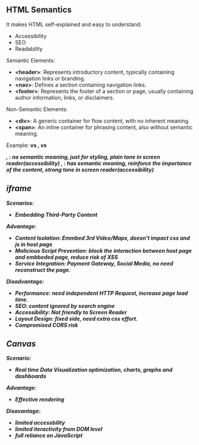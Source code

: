 ## HTML Semantics

It makes HTML self-explained and easy to understand.

- Accessibility
- SEO
- Readability

Semantic Elements:

- **\<header\>**: Represents introductory content, typically containing navigation links or branding.
- **\<nav\>**: Defines a section containing navigation links.
- **\<footer\>**: Represents the footer of a section or page, usually containing author information, links, or disclaimers.

Non-Semantic Elements:

- **\<div\>**: A generic container for flow content, with no inherent meaning.
- **\<span\>**: An inline container for phrasing content, also without semantic meaning.

Example: <b> vs <strong>, <i> vs <em>

<b>, <i> : no semantic meaning, just for styling, plain tone in screen reader(accessibility)
<strong>, <em>: has semantic meaning, reinforce the importance of the content, strong tone in screen reader(accessibility)

## iframe

Scenarios:

- Embedding Third-Party Content

Advantage:

- Content Isolation: Emmbed 3rd Video/Maps, doesn't impact css and js in host page
- Malicious Script Prevention: block the interaction between host page and embbeded page, reduce risk of XSS
- Service Integration: Payment Gateway, Social Media, no need reconstruct the page.

Disadvantage:

- Performance: need independent HTTP Request, increase page load time.
- SEO: content ignored by search engine
- Accessibility: Not friendly to Screen Reader
- Layout Design: fixed side, need extra css effort.
- Compromised CORS risk

## Canvas

Scenario:

- Real time Data Visualization optimization, charts, graphs and dashboards

Advantage:

- Effective rendering

Disavantage:

- limited accessbility
- limited iteractivity from DOM level
- full reliance on JavaScript
